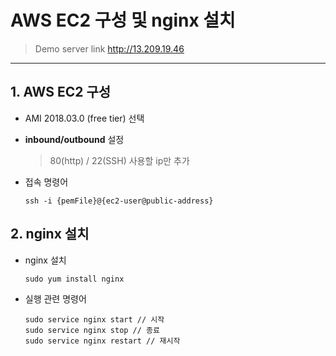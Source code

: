 # AWS EC2 구성 및 nginx 설치
> Demo server link <http://13.209.19.46>

<hr/>

## 1. AWS EC2 구성

- AMI 2018.03.0 (free tier) 선택

- **inbound/outbound** 설정 
    > 80(http) / 22(SSH) 사용할 ip만 추가

- 접속 명령어

    ~~~shell
    ssh -i {pemFile}@{ec2-user@public-address}  
    ~~~

## 2. nginx 설치

- nginx 설치  

    `sudo yum install nginx`

- 실행 관련 명령어

    ~~~shell
    sudo service nginx start // 시작
    sudo service nginx stop // 종료
    sudo service nginx restart // 재시작
    ~~~


